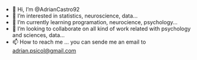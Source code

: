 - 👋 Hi, I’m @AdrianCastro92
- 👀 I’m interested in statistics, neuroscience, data...
- 🌱 I’m currently learning programation, neurocience, psychology...
- 💞️ I’m looking to collaborate on all kind of work related with psychology and sciences, data...
- 📫 How to reach me ...
you can sende me an email to adrian.psicol@gmail.com

<!---
AdrianCastro92/AdrianCastro92 is a ✨ special ✨ repository because its `README.md` (this file) appears on your GitHub profile.
You can click the Preview link to take a look at your changes.
--->

